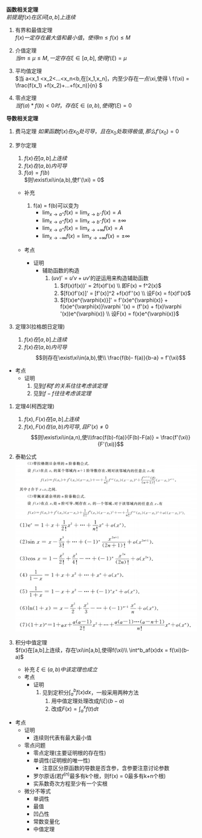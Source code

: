 
**函数相关定理**  
$前提是f(x)在区间[a,b]上连续$
1. 有界和最值定理  
$f(x)一定存在最大值和最小值，使得m\le f(x) \le M$
2. 介值定理  
$当m \le \mu \le M,一定存在\xi\in[a,b],使得f(\xi) = \mu$
3. 平均值定理  
$当 a<x_1 <x_2<...<x_n<b,在[x_1,x_n]，内至少存在一点\xi,使得 \\ f(\xi) = \frac{f(x_1) +f(x_2)+...+f(x_n)}{n} $

4. 零点定理  
$当f(a)*f(b)<0时，存在\xi\in(a,b),使得f(\xi) = 0$


**导数相关定理**    
1. 费马定理
$如果函数f(x)在x_0处可导，且在x_0处取得极值,那么f'(x_0) = 0$

2. 罗尔定理
   1. $f(x)在[a,b]上连续$
   2. $f(x)在(a,b)内可导$
   3. $f(a) = f(b)$  
$则\exist\xi\in(a,b),使f'(\xi) = 0$
    - 补充  
        1. f(a) = f(b)可以变为  
            - $\lim_{x \rightarrow a^+}f(x) = \lim_{x \rightarrow b^-}f(x) =A$
            - $\lim_{x \rightarrow a^+}f(x) = \lim_{x \rightarrow b^-}f(x) = \pm\infty$
            - $\lim_{x \rightarrow a^+}f(x) = \lim_{x \rightarrow +\infty}f(x) = A$
            - $\lim_{x \rightarrow -\infty}f(x) = \lim_{x \rightarrow +\infty}f(x) = \pm\infty$

    - 考点  
        - 证明  
            - 辅助函数的构造    
                1. $(uv)' = u'v+uv'$的逆运用来构造辅助函数
                   1. $(f(x)f(x))' = 2f(x)f'(x) \\ 即F(x) = f^2(x)$
                   2. $[f(x)f'(x)]' = [f'(x)]^2 +f(x)f''(x) \\ 设F(x) = f(x)f'(x)$
                   3. $[f(x)e^{\varphi(x)}]' = f'(x)e^{\varphi(x)} + f(x)e^{\varphi(x)}\varphi '(x) = (f'(x) + f(x)\varphi '(x))e^{\varphi(x)} \\ 设F(x) = f(x)e^{\varphi(x)}$
1. 定理3(拉格朗日定理)
    1. $f(x) 在[a,b]上连续$
    2. $f(x)在(a,b)内可导$
$$则存在\exist\xi\in(a,b),使\\ \frac{f(b)- f(a)}{b-a} = f'(\xi)$$
 - 考点  
     - 证明  
         1. 见到$f和f'的关系往往考虑该定理$
         2. 见到$f-f往往考虑该定理$
1. 定理4(柯西定理)
    1. $f(x),F(x) 在[a,b]上连续$  
    2. $f(x),F(x)在(a,b)内可导,且F'(x)\neq 0$
$$则\exist\xi\in(a,n),使\\\frac{f(b)-f(a)}{F(b)-F(a)} = \frac{f'(\xi)}{F'(\xi)}$$

5. 泰勒公式  
![](../../picture/泰勒公式12.png)
![](../../picture/泰勒公式11.png)
1. 积分中值定理    
$f(x)在[a,b]上连续，存在\xi\in[a,b],使得f(\xi)\\ \int^b_af(x)dx = f(\xi)(b-a)$  
   - 补充 
   $\xi\in(a,b)中该定理也成立$  
   - 考点  
       - 证明  
           1. 见到定积分$\int^b_af(x)dx$，一般采用两种方法  
               1. 用中值定理处理改成$f(\xi)(b-a)$
               2. 改成$F(x) = \int^x_af(t)dt$



- 考点  
    - 证明  
        - 连续则代表有最大最小值
    - 零点问题  
        - 零点定理(主要证明根的存在性)
        - 单调性(证明根的唯一性)  
            - 注意区分原函数的导数是否含参，含参要注意讨论参数
        - 罗尔原话(若$f^{(n)}$最多有k个根，则f(x) = 0最多有k+n个根)
        - 实系数奇次方程至少有一个实根
    - 微分不等式  
        - 单调性
        - 最值
        - 凹凸性  
        - 常数变量化
        - 中值定理  